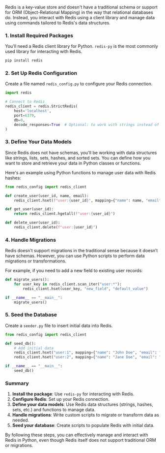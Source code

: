 Redis is a key-value store and doesn't have a traditional schema or support for ORM (Object-Relational Mapping) in the way that relational databases do. Instead, you interact with Redis using a client library and manage data using commands tailored to Redis's data structures.

### 1. Install Required Packages

You'll need a Redis client library for Python. `redis-py` is the most commonly used library for interacting with Redis.

```bash
pip install redis
```

### 2. Set Up Redis Configuration

Create a file named `redis_config.py` to configure your Redis connection.

```python
import redis

# Connect to Redis
redis_client = redis.StrictRedis(
    host='localhost',
    port=6379,
    db=0,
    decode_responses=True  # Optional: to work with strings instead of bytes
)
```

### 3. Define Your Data Models

Since Redis does not have schemas, you'll be working with data structures like strings, lists, sets, hashes, and sorted sets. You can define how you want to store and retrieve your data in Python classes or functions.

Here's an example using Python functions to manage user data with Redis hashes:

```python
from redis_config import redis_client

def create_user(user_id, name, email):
    redis_client.hset(f"user:{user_id}", mapping={"name": name, "email": email})

def get_user(user_id):
    return redis_client.hgetall(f"user:{user_id}")

def delete_user(user_id):
    redis_client.delete(f"user:{user_id}")
```

### 4. Handle Migrations

Redis doesn't support migrations in the traditional sense because it doesn’t have schemas. However, you can use Python scripts to perform data migrations or transformations.

For example, if you need to add a new field to existing user records:

```python
def migrate_users():
    for user_key in redis_client.scan_iter("user:*"):
        redis_client.hset(user_key, "new_field", "default_value")

if __name__ == "__main__":
    migrate_users()
```

### 5. Seed the Database

Create a `seeder.py` file to insert initial data into Redis.

```python
from redis_config import redis_client

def seed_db():
    # Add initial data
    redis_client.hset("user:1", mapping={"name": "John Doe", "email": "john@example.com"})
    redis_client.hset("user:2", mapping={"name": "Jane Doe", "email": "jane@example.com"})

if __name__ == "__main__":
    seed_db()
```

### Summary

1. **Install the package**: Use `redis-py` for interacting with Redis.
2. **Configure Redis**: Set up your Redis connection.
3. **Define your data models**: Use Redis data structures (strings, hashes, sets, etc.) and functions to manage data.
4. **Handle migrations**: Write custom scripts to migrate or transform data as needed.
5. **Seed your database**: Create scripts to populate Redis with initial data.

By following these steps, you can effectively manage and interact with Redis in Python, even though Redis itself does not support traditional ORM or migrations.
